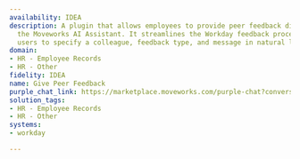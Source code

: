 ```yaml
---
availability: IDEA
description: A plugin that allows employees to provide peer feedback directly through
  the Moveworks AI Assistant. It streamlines the Workday feedback process by allowing
  users to specify a colleague, feedback type, and message in natural language.
domain:
- HR - Employee Records
- HR - Other
fidelity: IDEA
name: Give Peer Feedback
purple_chat_link: https://marketplace.moveworks.com/purple-chat?conversation=%7B%22messages%22%3A%5B%7B%22role%22%3A%22user%22%2C%22parts%22%3A%5B%7B%22richText%22%3A%22I+want+to+give+feedback+for+a+colleague%22%7D%5D%7D%2C%7B%22role%22%3A%22assistant%22%2C%22parts%22%3A%5B%7B%22richText%22%3A%22Can+you+please+specify+the+name+of+the+colleague%3F%22%7D%5D%7D%2C%7B%22role%22%3A%22user%22%2C%22parts%22%3A%5B%7B%22richText%22%3A%22John%22%7D%5D%7D%2C%7B%22role%22%3A%22assistant%22%2C%22parts%22%3A%5B%7B%22reasoningSteps%22%3A%5B%7B%22status%22%3A%22success%22%2C%22richText%22%3A%22Searching+%3Cb+xmlns%3D%5C%22http%3A%2F%2Fwww.w3.org%2F1999%2Fxhtml%5C%22%3EWorkday%3C%2Fb%3E+for+colleagues+named+%5C%22John%5C%22...%22%7D%5D%7D%2C%7B%22richText%22%3A%22I+found+a+few+colleagues+named+John.+Which+one+would+you+like+to+give+feedback+for%3F+Please+specify+the+full+name.%3Cul+xmlns%3D%5C%22http%3A%2F%2Fwww.w3.org%2F1999%2Fxhtml%5C%22%3E%3Cli%3E%3Cb%3EJohn+Doe%3C%2Fb%3E+-+%3Ci%3Ejdoe%40example.com%3C%2Fi%3E+-+Sales+Department%3C%2Fli%3E%3Cli%3E%3Cb%3EJohn+Smith%3C%2Fb%3E+-+%3Ci%3Ejsmith%40example.com%3C%2Fi%3E+-+Marketing+Department%3C%2Fli%3E%3Cli%3E%3Cb%3EJohn+Alwin%3C%2Fb%3E+-+%3Ci%3Ejalwin%40example.com%3C%2Fi%3E+-+Engineering+Department%3C%2Fli%3E%3C%2Ful%3E%22%7D%2C%7B%22citations%22%3A%5B%7B%22connectorName%22%3A%22workday%22%2C%22citationTitle%22%3A%22John+Doe%22%7D%2C%7B%22connectorName%22%3A%22workday%22%2C%22citationTitle%22%3A%22John+Smith%22%7D%2C%7B%22connectorName%22%3A%22workday%22%2C%22citationTitle%22%3A%22John+Alwin%22%7D%5D%7D%5D%7D%2C%7B%22role%22%3A%22user%22%2C%22parts%22%3A%5B%7B%22richText%22%3A%22John+Doe%2C+John+did+an+amazing+job+leading+the+Q3+project.+His+leadership+skills+really+shone+through.%22%7D%5D%7D%2C%7B%22role%22%3A%22assistant%22%2C%22parts%22%3A%5B%7B%22reasoningSteps%22%3A%5B%7B%22status%22%3A%22success%22%2C%22richText%22%3A%22Preparing+feedback+for+%3Cb+xmlns%3D%5C%22http%3A%2F%2Fwww.w3.org%2F1999%2Fxhtml%5C%22%3EJohn+Doe%3C%2Fb%3E+in+%3Cb+xmlns%3D%5C%22http%3A%2F%2Fwww.w3.org%2F1999%2Fxhtml%5C%22%3EWorkday%3C%2Fb%3E.%22%7D%5D%7D%2C%7B%22richText%22%3A%22%3Cp+xmlns%3D%5C%22http%3A%2F%2Fwww.w3.org%2F1999%2Fxhtml%5C%22%3EOkay%2C+I+will+record+the+following+feedback+for+%3Cb%3EJohn+Doe%3C%2Fb%3E+in+%3Cb%3EWorkday%3C%2Fb%3E%3A%3C%2Fp%3E%3Cul+xmlns%3D%5C%22http%3A%2F%2Fwww.w3.org%2F1999%2Fxhtml%5C%22%3E%3Cli%3E%3Cb%3EColleague%3A%3C%2Fb%3E+John+Doe%3C%2Fli%3E%3Cli%3E%3Cb%3EFeedback%3A%3C%2Fb%3E+John+did+an+amazing+job+leading+the+Q3+project.+His+leadership+skills+really+shone+through.%3C%2Fli%3E%3C%2Ful%3E%3Cp+xmlns%3D%5C%22http%3A%2F%2Fwww.w3.org%2F1999%2Fxhtml%5C%22%3E%3Cb%3EDoes+this+look+right%3F%3C%2Fb%3E%3C%2Fp%3E%22%7D%2C%7B%22buttons%22%3A%5B%7B%22buttonText%22%3A%22Submit%22%2C%22style%22%3A%22filled%22%7D%2C%7B%22buttonText%22%3A%22Cancel%22%2C%22style%22%3A%22outlined%22%7D%5D%7D%2C%7B%22citations%22%3A%5B%7B%22connectorName%22%3A%22workday%22%2C%22citationTitle%22%3A%22John+Doe%22%7D%5D%7D%5D%7D%2C%7B%22role%22%3A%22user%22%2C%22parts%22%3A%5B%7B%22richText%22%3A%22Submit%22%7D%5D%7D%2C%7B%22role%22%3A%22assistant%22%2C%22parts%22%3A%5B%7B%22reasoningSteps%22%3A%5B%7B%22status%22%3A%22success%22%2C%22richText%22%3A%22Submitting+feedback+for+%3Cb+xmlns%3D%5C%22http%3A%2F%2Fwww.w3.org%2F1999%2Fxhtml%5C%22%3EJohn+Doe%3C%2Fb%3E+to+%3Cb+xmlns%3D%5C%22http%3A%2F%2Fwww.w3.org%2F1999%2Fxhtml%5C%22%3EWorkday%3C%2Fb%3E.%22%7D%5D%7D%2C%7B%22richText%22%3A%22I%27ve+successfully+submitted+your+feedback+for+%3Cb+xmlns%3D%5C%22http%3A%2F%2Fwww.w3.org%2F1999%2Fxhtml%5C%22%3EJohn+Doe%3C%2Fb%3E+in+%3Cb+xmlns%3D%5C%22http%3A%2F%2Fwww.w3.org%2F1999%2Fxhtml%5C%22%3EWorkday%3C%2Fb%3E.%22%7D%2C%7B%22citations%22%3A%5B%7B%22connectorName%22%3A%22workday%22%2C%22citationTitle%22%3A%22John+Doe%22%7D%2C%7B%22connectorName%22%3A%22workday%22%2C%22citationTitle%22%3A%22Feedback+for+John+Doe+%28Q3+Project+Leadership%29%22%7D%5D%7D%5D%7D%5D%7D
solution_tags:
- HR - Employee Records
- HR - Other
systems:
- workday

---
```

